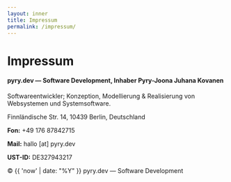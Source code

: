 ```yaml
---
layout: inner
title: Impressum
permalink: /impressum/
---
```

# Impressum
#### pyry.dev — Software Development, Inhaber Pyry-Joona Juhana Kovanen

Softwareentwickler; Konzeption, Modellierung & Realisierung von Websystemen und Systemsoftware.

Finnländische Str. 14, 10439 Berlin, Deutschland

**Fon:** +49 176 87842715‬

**Mail:** hallo [at] pyry.dev


**UST-ID:** DE327943217

&copy; {{ 'now' | date: "%Y" }} pyry.dev — Software Development
